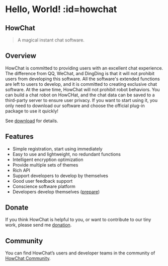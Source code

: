 # Hello, World! :id=howchat
## HowChat

> A magical instant chat software.

## Overview

HowChat is committed to providing users with an excellent chat experience. The difference from QQ, WeChat, and DingDing is that it will not prohibit users from developing this software. All the software's extended functions are left to users to develop, and it is committed to creating exclusive chat software. At the same time, HowChat will not prohibit robot behaviors. You can build a chat robot on HowCHat, and the chat data can be saved to a third-party server to ensure user privacy. If you want to start using it, you only need to download our software and choose the official plug-in package to use it quickly!

See [download](use/download.md) for details.

## Features

- Simple registration, start using immediately
- Easy to use and lightweight, no redundant functions
- Intelligent encryption optimization
- Provide multiple sets of themes
- Rich API
- Support developers to develop by themselves
- Good user feedback support
- Conscience software platform
- Developers develop themselves ([prepare](programme/ready.md))

## Donate

If you think HowChat is helpful to you, or want to contribute to our tiny work, please send me [donation](#).

## Community

You can find HowChat’s users and developer teams in the community of [HowChat Community](https://bbs.how.chat/).